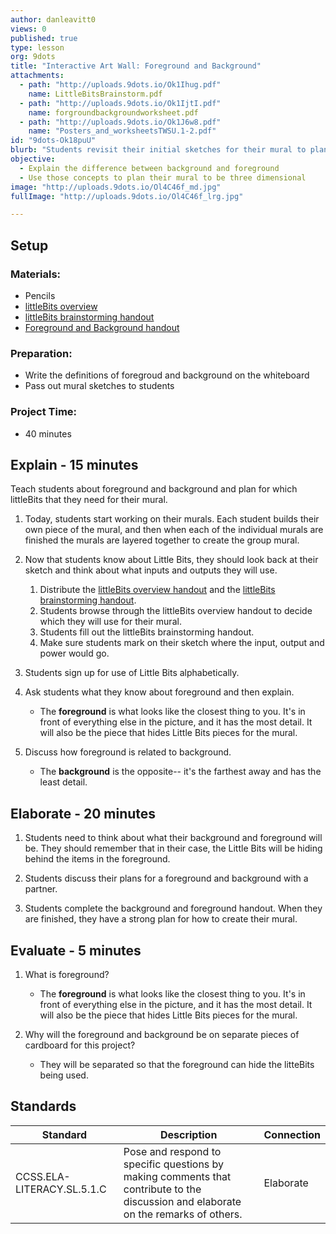 ```yaml
---
author: danleavitt0
views: 0
published: true
type: lesson
org: 9dots
title: "Interactive Art Wall: Foreground and Background"
attachments: 
  - path: "http://uploads.9dots.io/Ok1Ihug.pdf"
    name: LittleBitsBrainstorm.pdf
  - path: "http://uploads.9dots.io/Ok1IjtI.pdf"
    name: forgroundbackgroundworksheet.pdf
  - path: "http://uploads.9dots.io/Ok1J6w8.pdf"
    name: "Posters_and_worksheetsTWSU.1-2.pdf"
id: "9dots-Ok18puU"
blurb: "Students revisit their initial sketches for their mural to plan for creating a foreground and background. This lesson starts by discussing the plans for creating a collaborative mural. Then, students use a list of littleBits and the brainstorming handout to choose which littleBits to incorporate. After, teach students about foreground and background and how to hide littleBits behind an elevated foreground. Students demonstrate learning by creating a plan for their foreground and background with littleBits."
objective: 
  - Explain the difference between background and foreground
  - Use those concepts to plan their mural to be three dimensional
image: "http://uploads.9dots.io/Ol4C46f_md.jpg"
fullImage: "http://uploads.9dots.io/Ol4C46f_lrg.jpg"

---
```


## Setup

### Materials:

- Pencils
- [littleBits overview](http://uploads.9dots.io/Ok1J6w8.pdf)
- [littleBits brainstorming handout](http://uploads.9dots.io/Ok1Ihug.pdf)
- [Foreground and Background handout](http://uploads.9dots.io/Ok1IjtI.pdf)

### Preparation:

- Write the definitions of foregroud and background on the whiteboard
- Pass out mural sketches to students

### Project Time:

- 40 minutes



## Explain - 15 minutes
Teach students about foreground and background and plan for which littleBits that they need for their mural.

1. Today, students start working on their murals.  Each student builds their own piece of the mural, and then when each of the individual murals are finished the murals are layered together to create the group mural.

1. Now that students know about Little Bits, they should look back at their sketch and think about what inputs and outputs they will use.  
	1. Distribute the [littleBits overview handout](http://uploads.9dots.io/Ok1J6w8.pdf) and the [littleBits brainstorming handout](http://uploads.9dots.io/Ok1Ihug.pdf).
    2. Students browse through the littleBits overview handout to decide which they will use for their mural.
    3. Students fill out the littleBits brainstorming handout.
    4. Make sure students mark on their sketch where the input, output and power would go.

2. Students sign up for use of Little Bits alphabetically.

3. Ask students what they know about foreground and then explain.
	- The **foreground** is what looks like the closest thing to you. It's in front of everything else in the picture, and it has the most detail.  It will also be the piece that hides Little Bits pieces for the mural.

4. Discuss how foreground is related to background.
	- The **background** is the opposite-- it's the farthest away and has the least detail. 

## Elaborate - 20 minutes

1. Students need to think about what their background and foreground will be.  They should remember that in their case, the Little Bits will be hiding behind the items in the foreground.

2. Students discuss their plans for a foreground and background with a partner.

3. Students complete the background and foreground handout. When they are finished, they have a strong plan for how to create their mural.

## Evaluate - 5 minutes

1. What is foreground?
	- The **foreground** is what looks like the closest thing to you. It's in front of everything else in the picture, and it has the most detail.  It will also be the piece that hides Little Bits pieces for the mural.
    
2. Why will the foreground and background be on separate pieces of cardboard for this project?
	- They will be separated so that the foreground can hide the litteBits being used.
    
## Standards

| Standard      | Description   | Connection  |
| ------------- |---------------| ------ |
| CCSS.ELA-LITERACY.SL.5.1.C | Pose and respond to specific questions by making comments that contribute to the discussion and elaborate on the remarks of others. | Elaborate |
